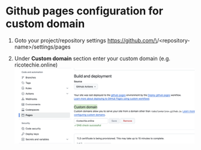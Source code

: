 
# Github pages configuration for custom domain
1) Goto your project/repository settings https://github.com/\<username>/\<repository-name>/settings/pages

2) Under **Custom domain** section enter your custom domain (e.g. ricotechie.online)
![](./img/CustomDomain.png)

